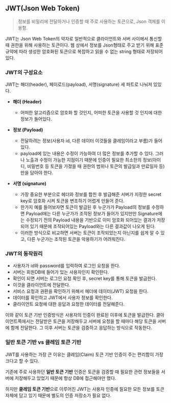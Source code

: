 ## JWT(Json Web Token)

> 정보를 비밀리에 전달하거나 인증할 때 주로 사용하는 토큰으로, Json 객체를 이용함.

JWT는 Json Web Token의 약자로 일반적으로 클라이언트와 서버 사이에서 통신할 때 권한을 위해 사용하는 토큰이다. 웹 상에서 정보를 Json형태로 주고 받기 위해 표준규약에 따라 생성한 암호화된 토큰으로 복잡하고 읽을 수 없는 string 형태로 저장되어 있다.

### JWT의 구성요소

JWT는 해더(header), 페이로드(payload), 서명(signature) 세 파트로 나눠져 있있다.

- **해더 (Header)**
    * 어떠한 알고리즘으로 암호화 할 것인지, 어떠한 토큰을 사용할 것 인지에 대한 정보가 들어있다.

- **정보 (Payload)**
    * 전달하려는 정보(사용자 id, 다른 데이터 이것들을 클레임이라고 부름)가 들어있다.
    * payload에 있는 내용은 수정이 가능하여 더 많은 정보를 추가할 수 있다. 그러나 노출과 수정이 가능한 지점이기 때문에 인증이 필요한 최소한의 정보(아이디, 비밀번호 등 토큰을 가졌을 때 권한의 범위나 토큰의 발급일과 만료일자 등)만을 담아야 한다.

- **서명 (signature)**
    * 가장 중요한 부분으로 헤더와 정보를 합친 후 발급해준 서버가 지정한 secret key로 암호화 시켜 토큰을 변조하기 어렵게 만들어 준다.
    * 한가지 예를 들어보자면 토큰이 발급된 후 누군가가 Payload의 정보를 수정하면 Payload에는 다른 누군가가 조작된 정보가 들어가 있지만만 Signature에는 수정되기 전의 Payload 내용을 기반으로 이미 암호화 되어있는 결과가 저장되어 있기 때문에 조작되어있는 Payload와는 다른 결과값이 나오게 된다.
    * 이러한 방식으로 비교하면 서버는 토큰이 조작되었는지 아닌지를 쉽게 알 수 있고, 다른 누군가는 조작된 토큰을 악용하기가 어려워진다.

### JWT의 동작원리

- 사용자가 id와 password를 입력하여 로그인 요청을 한다.
- 서버는 회원DB에 들어가 있는 사용자인지 확인한다.
- 확인이 되면 서버는 로그인 요청 확인 후, secret key를 통해 토큰을 발급한다.
- 이것을 클라이언트에 전달한다.
- 서비스 요청과 권환을 확인하기 위해서 헤더에 데이터(JWT) 요청을 한다.
- 데이터를 확인하고 JWT에서 사용자 정보를 확인한다.
- 클라이언트 요청에 대한 응답과 요청한 데이터를 전달해준다.

이와 같이 토큰 기반 인증방식은 사용자의 인증이 완료된 이후에 토큰을 발급한다. 클아이언트쪽에서는 전달받은 토큰을 저장해두고 서버에 요청을 할 때마다 해당 토큰을 서버에 함께 전달한다. 그 이후 서버는 토큰을 검증하고 응답하는 방식으로 작동한다.

### 일반 토큰 기반 vs 클레임 토큰 기반

JWT를 사용하는 가장 큰 이유는 클레임(Claim) 토큰 기반 인증이 주는 편리함이 가장 크다고 할 수 있다.

기존에 주로 사용하던 **일반 토큰 기반** 인증은 토큰을 검증할 때 필요한 관련 정보들을 서버에 저장해두고 있었기 때문에 항상 DB에 접근해야만 했다.

하지만 **클레임 토큰 기반**으로 이루어진 JWT는 사용자 인증에 필요한 모든 정보를 토큰 자체에 담고 있기 때문에 별도의 인증 저장소가 필요 없다.
